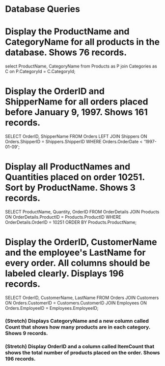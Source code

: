 # Database Queries

# Display the ProductName and CategoryName for all products in the database. Shows 76 records.
select ProductName, CategoryName from Products as P join Categories as C on P.CategoryId = C.CategoryId;

# Display the OrderID and ShipperName for all orders placed before January 9, 1997. Shows 161 records.
SELECT OrderID, ShipperName FROM Orders LEFT JOIN Shippers ON Orders.ShipperID = Shippers.ShipperID WHERE Orders.OrderDate < '1997-01-09';

# Display all ProductNames and Quantities placed on order 10251. Sort by ProductName. Shows 3 records.
SELECT ProductName, Quantity, OrderID FROM OrderDetails JOIN Products ON OrderDetails.ProductID = Products.ProductID WHERE OrderDetails.OrderID = 10251 ORDER BY Products.ProductName;

# Display the OrderID, CustomerName and the employee's LastName for every order. All columns should be labeled clearly. Displays 196 records.
SELECT OrderID, CustomerName, LastName FROM Orders JOIN Customers ON Orders.CustomerID = Customers.CustomerID JOIN Employees ON Orders.EmployeeID = Employees.EmployeeID;

### (Stretch)  Displays CategoryName and a new column called Count that shows how many products are in each category. Shows 9 records.

### (Stretch) Display OrderID and a  column called ItemCount that shows the total number of products placed on the order. Shows 196 records. 